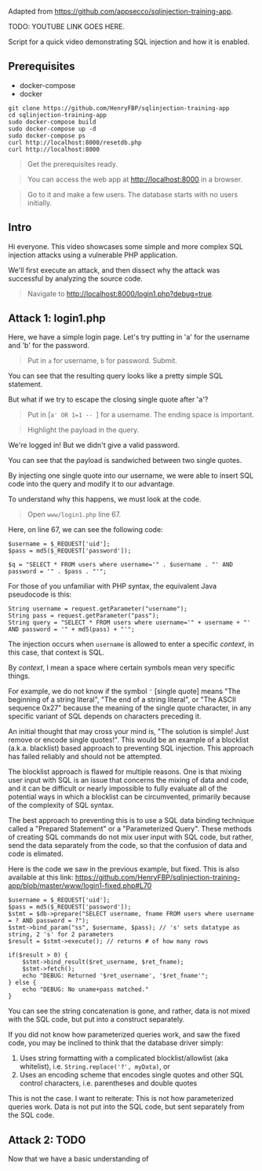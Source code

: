 Adapted from <https://github.com/appsecco/sqlinjection-training-app>.

TODO: YOUTUBE LINK GOES HERE.

Script for a quick video demonstrating SQL injection and how it is enabled.

## Prerequisites

-   docker-compose
-   docker

```
git clone https://github.com/HenryFBP/sqlinjection-training-app
cd sqlinjection-training-app
sudo docker-compose build
sudo docker-compose up -d
sudo docker-compose ps
curl http://localhost:8000/resetdb.php
curl http://localhost:8000
```

> Get the prerequisites ready. 

> You can access the web app at <http://localhost:8000> in a browser.

> Go to it and make a few users. The database starts with no users initially.

## Intro

Hi everyone. This video showcases some simple and more complex SQL injection attacks using a vulnerable PHP application.

We'll first execute an attack, and then dissect why the attack was successful by analyzing the source code.

> Navigate to <http://localhost:8000/login1.php?debug=true>.

## Attack 1: login1.php

Here, we have a simple login page. Let's try putting in 'a' for the username and 'b' for the password.

> Put in `a` for username, `b` for password. Submit.

You can see that the resulting query looks like a pretty simple SQL statement.

But what if we try to escape the closing single quote after 'a'?

> Put in [`a' OR 1=1 -- `] for a username. The ending space is important.

> Highlight the payload in the query.

We're logged in! But we didn't give a valid password.

You can see that the payload is sandwiched between two single quotes.

By injecting one single quote into our username, we were able to insert SQL code into the query and modify it to our advantage.

To understand why this happens, we must look at the code.

> Open `www/login1.php` line 67.

Here, on line 67, we can see the following code:

    $username = $_REQUEST['uid'];
    $pass = md5($_REQUEST['password']);

    $q = "SELECT * FROM users where username='" . $username . "' AND password = '" . $pass . "'";

For those of you unfamiliar with PHP syntax, the equivalent Java pseudocode is this:

    String username = request.getParameter("username");
    String pass = request.getParameter("pass");
    String query = "SELECT * FROM users where username='" + username + "' AND password = '" + md5(pass) + "'";

The injection occurs when `username` is allowed to enter a specific *context*, in this case, that context is SQL.

By *context*, I mean a space where certain symbols mean very specific things.

For example, we do not know if the symbol `'` [single quote] means "The beginning of a string literal", "The end of a string literal", or "The ASCII sequence 0x27" because the meaning of the single quote character, in any specific variant of SQL depends on characters preceding it. 

An initial thought that may cross your mind is, "The solution is simple! Just remove or encode single quotes!". This would be an example of a blocklist (a.k.a. blacklist) based approach to preventing SQL injection. This approach has failed reliably and should not be attempted.

The blocklist approach is flawed for multiple reasons. One is that mixing user input with SQL is an issue that concerns the mixing of data and code, and it can be difficult or nearly impossible to fully evaluate all of the potential ways in which a blocklist can be circumvented, primarily because of the complexity of SQL syntax. 

The best approach to preventing this is to use a SQL data binding technique called a "Prepared Statement" or a "Parameterized Query". These methods of creating SQL commands do not mix user input with SQL code, but rather, send the data separately from the code, so that the confusion of data and code is elimated.

Here is the code we saw in the previous example, but fixed. This is also available at this link: <https://github.com/HenryFBP/sqlinjection-training-app/blob/master/www/login1-fixed.php#L70>

    $username = $_REQUEST['uid'];
    $pass = md5($_REQUEST['password']);
    $stmt = $db->prepare("SELECT username, fname FROM users where username = ? AND password = ?");
    $stmt->bind_param("ss", $username, $pass); // 's' sets datatype as string, 2 's' for 2 parameters
    $result = $stmt->execute(); // returns # of how many rows

    if($result > 0) {
        $stmt->bind_result($ret_username, $ret_fname);
        $stmt->fetch();
        echo "DEBUG: Returned '$ret_username', '$ret_fname'";
    } else {
        echo "DEBUG: No uname+pass matched."
    }

You can see the string concatenation is gone, and rather, data is not mixed with the SQL code, but put into a construct separately.

If you did not know how parameterized queries work, and saw the fixed code, you may be inclined to think that the database driver simply:

1.  Uses string formatting with a complicated blocklist/allowlist (aka whitelist), i.e. `String.replace('?', myData)`, or
2.  Uses an encoding scheme that encodes single quotes and other SQL control characters, i.e. parentheses and double quotes


This is not the case. I want to reiterate: This is not how parameterized queries work. Data is not put into the SQL code, but sent separately from the SQL code.

## Attack 2: TODO

Now that we have a basic understanding of 